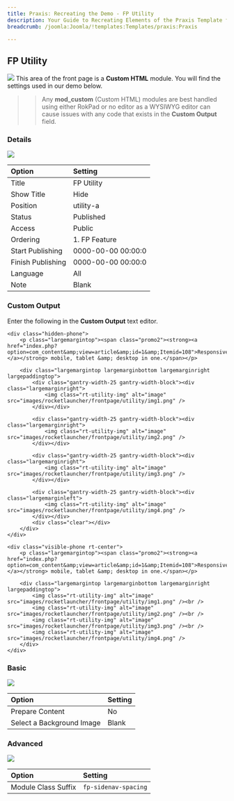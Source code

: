 ```yaml
---
title: Praxis: Recreating the Demo - FP Utility
description: Your Guide to Recreating Elements of the Praxis Template for Joomla
breadcrumb: /joomla:Joomla/!templates:Templates/praxis:Praxis

---
```


FP Utility
-----
![][demo]
This area of the front page is a **Custom HTML** module. You will find the settings used in our demo below.

>> Any **mod_custom** (Custom HTML) modules are best handled using either RokPad or no editor as a WYSIWYG editor can cause issues with any code that exists in the **Custom Output** field.

### Details
![][demo2]

| Option            | Setting            |  
| :---------------- | :----------------- |  
| Title             | FP Utility         |  
| Show Title        | Hide               |  
| Position          | utility-a          |  
| Status            | Published          |  
| Access            | Public             |  
| Ordering          | 1. FP Feature      |  
| Start Publishing  | 0000-00-00 00:00:0 |  
| Finish Publishing | 0000-00-00 00:00:0 |  
| Language          | All                |  
| Note              | Blank              |  

### Custom Output
Enter the following in the **Custom Output** text editor.

~~~
<div class="hidden-phone">
	<p class="largemargintop"><span class="promo2"><strong><a href="index.php?option=com_content&amp;view=article&amp;id=1&amp;Itemid=108">Responsive:</a></strong> mobile, tablet &amp; desktop in one.</span></p>

	<div class="largemargintop largemarginbottom largemarginright largepaddingtop">
		<div class="gantry-width-25 gantry-width-block"><div class="largemarginright">
			<img class="rt-utility-img" alt="image" src="images/rocketlauncher/frontpage/utility/img1.png" />
		</div></div>

		<div class="gantry-width-25 gantry-width-block"><div class="largemarginright">
			<img class="rt-utility-img" alt="image" src="images/rocketlauncher/frontpage/utility/img2.png" />
		</div></div>

		<div class="gantry-width-25 gantry-width-block"><div class="largemarginright">
			<img class="rt-utility-img" alt="image" src="images/rocketlauncher/frontpage/utility/img3.png" />
		</div></div>

		<div class="gantry-width-25 gantry-width-block"><div class="largemarginleft">
			<img class="rt-utility-img" alt="image" src="images/rocketlauncher/frontpage/utility/img4.png" />
		</div></div>
		<div class="clear"></div>
	</div>	
</div>

<div class="visible-phone rt-center">
	<p class="largemargintop"><span class="promo2"><strong><a href="index.php?option=com_content&amp;view=article&amp;id=1&amp;Itemid=108">Responsive:</a></strong> mobile, tablet &amp; desktop in one.</span></p>

	<div class="largemargintop largemarginbottom largemarginright largepaddingtop">
		<img class="rt-utility-img" alt="image" src="images/rocketlauncher/frontpage/utility/img1.png" /><br />
		<img class="rt-utility-img" alt="image" src="images/rocketlauncher/frontpage/utility/img2.png" /><br />
		<img class="rt-utility-img" alt="image" src="images/rocketlauncher/frontpage/utility/img3.png" /><br />
		<img class="rt-utility-img" alt="image" src="images/rocketlauncher/frontpage/utility/img4.png" />
	</div>	
</div>
~~~

### Basic
![][demo3]

| Option                    | Setting |  
| :------------------------ | :------ |  
| Prepare Content           | No      |  
| Select a Background Image | Blank   |  

### Advanced
![][demo4]

| Option              | Setting              |  
| :------------------ | :------------------- |  
| Module Class Suffix | `fp-sidenav-spacing` |  

[demo]: assets/demo_7.jpeg
[demo2]: assets/utility_1.jpeg
[demo3]: assets/utility_3.jpeg
[demo4]: assets/utility_4.jpeg